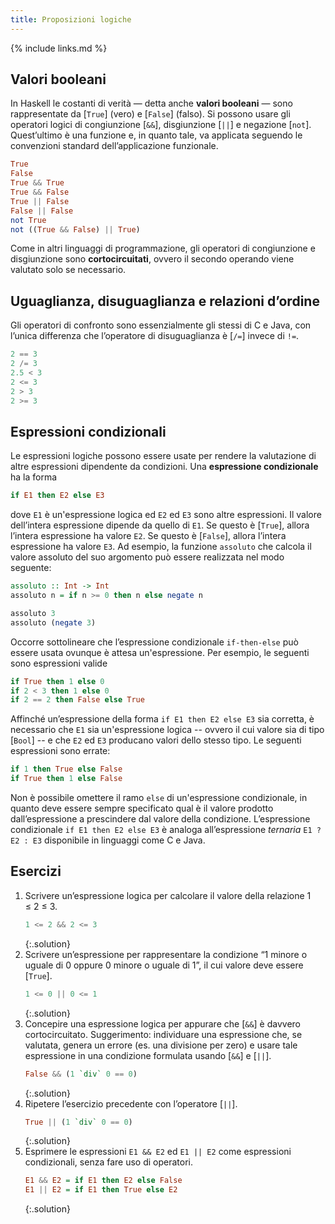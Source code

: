 ```yaml
---
title: Proposizioni logiche
---
```


{% include links.md %}

## Valori booleani

In Haskell le costanti di verità — detta anche **valori booleani** —
sono rappresentate da [`True`] (vero) e [`False`] (falso). Si possono
usare gli operatori logici di congiunzione [`&&`], disgiunzione [`||`] e
negazione [`not`]. Quest’ultimo è una funzione e, in quanto tale, va
applicata seguendo le convenzioni standard dell’applicazione
funzionale.

```haskell
True
False
True && True
True && False
True || False
False || False
not True
not ((True && False) || True)
```

Come in altri linguaggi di programmazione, gli operatori di
congiunzione e disgiunzione sono **cortocircuitati**, ovvero il
secondo operando viene valutato solo se necessario.

## Uguaglianza, disuguaglianza e relazioni d’ordine

Gli operatori di confronto sono essenzialmente gli stessi di C e
Java, con l’unica differenza che l’operatore di disuguaglianza è
[`/=`] invece di `!=`.

```haskell
2 == 3
2 /= 3
2.5 < 3
2 <= 3
2 > 3
2 >= 3
```

## Espressioni condizionali

Le espressioni logiche possono essere usate per rendere la
valutazione di altre espressioni dipendente da condizioni. Una
**espressione condizionale** ha la forma

```haskell
if E1 then E2 else E3
```

dove `E1` è un'espressione logica ed `E2` ed `E3` sono altre
espressioni. Il valore dell’intera espressione dipende da quello di
`E1`. Se questo è [`True`], allora l’intera espressione ha valore
`E2`. Se questo è [`False`], allora l’intera espressione ha valore
`E3`. Ad esempio, la funzione `assoluto` che calcola il valore
assoluto del suo argomento può essere realizzata nel modo seguente:

```haskell
assoluto :: Int -> Int
assoluto n = if n >= 0 then n else negate n
```

```haskell
assoluto 3
assoluto (negate 3)
```

Occorre sottolineare che l’espressione condizionale `if-then-else`
può essere usata ovunque è attesa un'espressione. Per esempio, le
seguenti sono espressioni valide

```haskell
if True then 1 else 0
if 2 < 3 then 1 else 0
if 2 == 2 then False else True
```

Affinché un’espressione della forma `if E1 then E2 else E3` sia
corretta, è necessario che `E1` sia un'espressione logica -- ovvero
il cui valore sia di tipo [`Bool`] -- e che `E2` ed `E3` producano
valori dello stesso tipo. Le seguenti espressioni sono errate:

```haskell
if 1 then True else False
if True then 1 else False
```

Non è possibile omettere il ramo `else` di un'espressione
condizionale, in quanto deve essere sempre specificato qual è il
valore prodotto dall’espressione a prescindere dal valore della
condizione.  L’espressione condizionale `if E1 then E2 else E3` è
analoga all’espressione *ternaria* `E1 ? E2 : E3` disponibile in
linguaggi come C e Java.

## Esercizi

1. Scrivere un’espressione logica per calcolare il valore della
   relazione 1 ≤ 2 ≤ 3.
   ```haskell
   1 <= 2 && 2 <= 3
   ```
   {:.solution}
2. Scrivere un’espressione per rappresentare la condizione “1 minore
   o uguale di 0 oppure 0 minore o uguale di 1”, il cui valore deve
   essere [`True`].
   ```haskell
   1 <= 0 || 0 <= 1
   ```
   {:.solution}
3. Concepire una espressione logica per appurare che [`&&`] è davvero
   cortocircuitato. Suggerimento: individuare una espressione che,
   se valutata, genera un errore (es. una divisione per zero) e
   usare tale espressione in una condizione formulata usando [`&&`] e
   [`||`].
   ```haskell
   False && (1 `div` 0 == 0)
   ```
   {:.solution}
4. Ripetere l’esercizio precedente con l’operatore [`||`].
   ```haskell
   True || (1 `div` 0 == 0)
   ```
   {:.solution}
5. Esprimere le espressioni `E1 && E2` ed `E1 || E2` come
   espressioni condizionali, senza fare uso di operatori.
   ```haskell
   E1 && E2 = if E1 then E2 else False
   E1 || E2 = if E1 then True else E2
   ```
   {:.solution}
